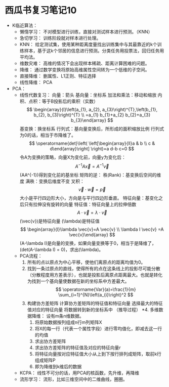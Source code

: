 # 西瓜书复习笔记10
- K临近算法：
    - 懒惰学习：
        不对模型进行训练，直接对测试样本进行预测。（KNN）
    - 急切学习：
        训练阶段就对样本进行处理。
    - KNN：
        给定测试集，使用某种距离度量找出训练集中与其最靠近的k个训练样本，基于这k个邻居的信息进行预测。分类任务用投票法，回归任务用平均法。
    - 维数灾难：
        高维的情况下会出现样本稀疏、距离计算困难的问题。
    - 降维：
        通过数学变换将原始高维属性空间转为一个低维的子空间。
    - 直接降维：
        删属性、L1正则、特征选择
    - 线性降维：
        PCA
- PCA：
    - 线性代数复习：
        向量：箭头
        基向量：坐标系
        加法和乘法：移动和缩放
        内积、点积：等于B投影后的乘积（实数）
            $$ \begin{array}{l}\left(a_{1}, a_{2}, a_{3}\right)^{T},\left(b_{1}, b_{2}, b_{3}\right)^{T} \\ =a_{1} b_{1}+a_{2} b_{2}+a_{3} b_{3}\end{array} $$
        基变换：换坐标系
        行列式：基向量变换后，所形成的面积缩放比例
            行列式为0的话，相当于市降维了。
        $$ \operatorname{det}\left( \left[\begin{array}{ll}a & b \\ c & d\end{array}\right] \right)=a d-b c=0 $$
            令A为变换的策略，向量X为变化前，向量y为变化后：
            $$ A^{-1} A \vec{x}=A^{-1} \vec{v} $$
            \(AA^{-1}\)得到变化前的基坐标
        矩阵的逆：
        秩(Rank)：基变换后空间的维度
        满秩：变换后维度不变
        叉积：
        $$ \vec{v} \cdot \vec{w}=\vec{p} $$
        大小是平行四边形大小，方向是与平行四边形垂直。
        特征向量：基变化之后只有拉伸没有旋转的向量
        特征值：特征向量上的拉伸倍数
        $$ A \cdot \vec{v} = \lambda \cdot \vec{v} $$
        \(\vec{v}\)是特征向量
        \(\lambda\)是特征值
        $$ \begin{array}{l}\lambda \vec{v}=A \vec{v} \\ \lambda I \vec{v} =A \vec{v}\end{array} $$
        \(A-\lambda I\)是向量的变换，如果向量变换等于0，相当于是降维了，\(det(A-\lambda I) = 0\)，求出\(\lambda\)。
    - PCA流程：
        1. 所有的点以原点为中心平移，使他们离原点的距离均值为0。
        2. 找到一条过原点的直线，使得所有的点在这条线上的投影尽可能分散（分散程度用方差表示），也就是投影后离原点距离最大。也就是转化为找到一个基向量使数据在新的坐标系中方差最大。
            $$ \operatorname{Var}(a)=\frac{1}{m} \sum_{i=1}^{N}\left(a_{i}\right)^2 $$
        3.  构建协方差矩阵
            计算协方差矩阵的特征值和特征向量
            选择最大的特征值对应的特征向量
            将数据转到新的坐标系中
            （推导过程）
        *4. 多维数据降维：
            设有m条n维数据。
            1. 将原始数据按列组成n行m列矩阵X
            2. 将X的每一行（代表一个属性字段）进行零均值化，即减去这一行的均值
            3. 求出协方差矩阵
            4. 求出协方差矩阵的特征值及对应的特征向量r
            5. 将特征向量按对应特征值大小从上到下按行排列成矩阵，取前k行组成矩阵P
            6. 即为降维到k维后的数据
    - KCPA：
        线性不可分的话，用PCA的核函数，先升维，再降维
    - 流形学习：
        流形，比如三维空间中的二维曲线，圈圈。
